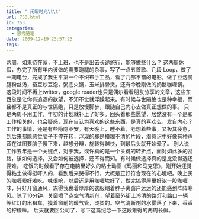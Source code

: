 ```yaml
---
title: " 闲暇时光\t\t"
url: 753.html
id: 753
categories:
  - 思考随笔
date: 2009-12-19 23:57:23
tags:
---
```


两周，如果待在家，不上班，也不是出去长途旅行，能够做些什么？ 这两周休假，办完了所有年内该做的需要跑腿的杂事，写了一点五首歌、几段 Loop，做了一期电台，完成了我生平第一个不织布手工品，看了几部不错的电影，做了豆泡鸭腿粉丝汤，蚕豆炒豆泡，粥底火锅，玉米排骨煲，还有今晚刚做的奶酪咖喱锅。 这段时间不再上twitter，google reader也只是偶尔看看朋友分享的文章，这些东西总是让你有追逐的欲望，不知不觉就浮躁起来。有时候与世隔绝也是种幸福，而且都不是真正的与世隔绝，只是放慢脚步，跟随自己内心去做真正想做的事。 只是两周不用工作，年初的计划就补上了好多。回头看那些愿望，居然没有一个是和工作相关的，也会疑惑，现在自认为喜欢的这些东西，是真的喜欢么，发自内心？ 工作的事情，还是有些隐隐不安。有天晚上，睡不着，老想着些事，又极其疲惫，到后来都能感觉脑子不停在转，浮现的却是模糊不清的片段，潜意识中好像有种声音在试图要脑子慢下来，越想分辨，旋转得越快，到最后头就开始晕了。 别人说工作五年是一个关键点，对于我，或许真的是一个关键的转折点，面对如此多的岔路，该如何选择，又会如何被选择，还不得而知。有时候做选择真的是比没得选还要难。 吃饭的时候看了存在电脑里好久的粘土动画《玛丽和马克思》，刚开始还觉得粘土做得挺吓人的，看到后来哭得不行，大概是正好符合现在的心境吧。晚上买的咖喱粉好难吃，味很呛，以后还是用咖喱块好了，做完搞得屋里好浓一股咖喱味，只好开窗通风，冻得我裹着厚厚的衣服缩着脖子离窗户远远的还能感到阵阵寒风。晾了10分钟，关窗喷了点空气清新剂，望着窗外街上冷清的路灯和路口一辆等红灯的出租车，摸着窗前的暖气管，烫烫的。空气清新剂的水雾落了下来，香香的柠檬味。 后天就要回公司了，写下这篇纪念一下这段难得的两周长假。